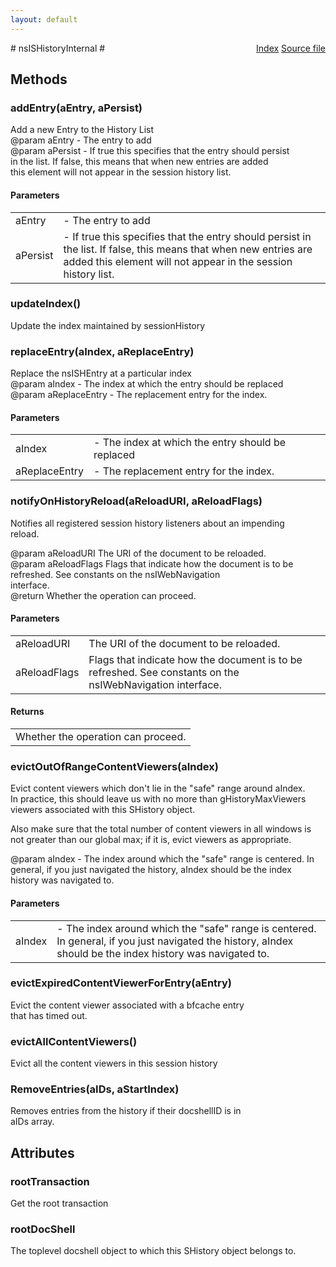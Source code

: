 ```yaml
---
layout: default
---
```

<div class='links' style='float:right'><a href="../index.html">Index</a>
<a href="http://dxr.mozilla.org/mozilla-central/source/docshell/shistory/public/nsISHistoryInternal.idl">Source file</a>
</div>
# nsISHistoryInternal #

## Methods ##

### addEntry(aEntry, aPersist) ###
  
Add a new Entry to the History List  
@param aEntry - The entry to add  
@param aPersist - If true this specifies that the entry should persist  
in the list.  If false, this means that when new entries are added  
this element will not appear in the session history list.  
  

#### Parameters ####

<table>

<tr>
<td>aEntry</td>
<td>- The entry to add  
</td>
</tr>

<tr>
<td>aPersist</td>
<td>- If true this specifies that the entry should persist  
in the list.  If false, this means that when new entries are added  
this element will not appear in the session history list.  
</td>
</tr>

</table>

### updateIndex() ###
   
Update the index maintained by sessionHistory  
  

### replaceEntry(aIndex, aReplaceEntry) ###
  
Replace the nsISHEntry at a particular index  
@param aIndex - The index at which the entry should be replaced  
@param aReplaceEntry - The replacement entry for the index.  
  

#### Parameters ####

<table>

<tr>
<td>aIndex</td>
<td>- The index at which the entry should be replaced  
</td>
</tr>

<tr>
<td>aReplaceEntry</td>
<td>- The replacement entry for the index.  
</td>
</tr>

</table>

### notifyOnHistoryReload(aReloadURI, aReloadFlags) ###
  
Notifies all registered session history listeners about an impending  
reload.  
  
@param aReloadURI    The URI of the document to be reloaded.  
@param aReloadFlags  Flags that indicate how the document is to be  
                     refreshed. See constants on the nsIWebNavigation  
                     interface.  
@return              Whether the operation can proceed.  
  

#### Parameters ####

<table>

<tr>
<td>aReloadURI</td>
<td>The URI of the document to be reloaded.  
</td>
</tr>

<tr>
<td>aReloadFlags</td>
<td>Flags that indicate how the document is to be  
                     refreshed. See constants on the nsIWebNavigation  
                     interface.  
</td>
</tr>

</table>

#### Returns ####

<table>

<tr>
<td>Whether the operation can proceed.  
</td>
</tr>

</table>

### evictOutOfRangeContentViewers(aIndex) ###
  
Evict content viewers which don't lie in the "safe" range around aIndex.  
In practice, this should leave us with no more than gHistoryMaxViewers  
viewers associated with this SHistory object.  
  
Also make sure that the total number of content viewers in all windows is  
not greater than our global max; if it is, evict viewers as appropriate.  
  
@param aIndex - The index around which the "safe" range is centered.  In  
  general, if you just navigated the history, aIndex should be the index  
  history was navigated to.  
  

#### Parameters ####

<table>

<tr>
<td>aIndex</td>
<td>- The index around which the "safe" range is centered.  In  
  general, if you just navigated the history, aIndex should be the index  
  history was navigated to.  
</td>
</tr>

</table>

### evictExpiredContentViewerForEntry(aEntry) ###
  
Evict the content viewer associated with a bfcache entry  
that has timed out.  
  

### evictAllContentViewers() ###
  
Evict all the content viewers in this session history  
  

### RemoveEntries(aIDs, aStartIndex) ###
  
Removes entries from the history if their docshellID is in  
aIDs array.  
  

## Attributes ##

### rootTransaction ###
  
Get the root transaction  
  

### rootDocShell ###
  
The toplevel docshell object to which this SHistory object belongs to.  
  
